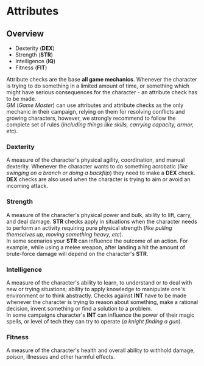 # Attributes
## Overview
- Dexterity (__DEX__)
- Strength (__STR__)
- Intelligence (__IQ__)
- Fitness (__FIT__)

Attribute checks are the base __all game mechanics__. Whenever the character is trying to do something in a limited amount of time, or something which might have serious consequences for the character - an attribute check has to be made.\
GM (_Game Master_) can use attributes and attribute checks as the only mechanic in their campaign, relying on them for resolving conflicts and growing characters, however, we strongly recommend to follow the complete set of rules (_including things like skills, carrying capacity, armor, etc_).

### Dexterity
A measure of the character's physical agility, coordination, and manual dexterity. Whenever the character wants to do something acrobatic (_like swinging on a branch or doing a backflip_) they need to make a __DEX__ check.\
__DEX__ checks are also used when the character is trying to aim or avoid an incoming attack. 

### Strength
A measure of the character's physical power and bulk, ability to lift, carry, and deal damage. __STR__ checks apply in situations when the character needs to perform an activity requiring pure physical strength (_like pulling themselves up, moving something heavy, etc_).\
In some scenarios your __STR__ can influence the outcome of an action. For example, while using a melee weapon, after landing a hit the amount of brute-force damage will depend on the character's __STR__.

### Intelligence
A measure of the character's ability to learn, to understand or to deal with new or trying situations; ability to apply knowledge to manipulate one's environment or to think abstractly. Checks against __INT__ have to be made whenever the character is trying to reason about something, make a rational decision, invent something or find a solution to a problem.\
In some campaigns character's __INT__ can influence the power of their magic spells, or level of tech they can try to operate (_a knight finding a gun_).

### Fitness
A measure of the character's health and overall ability to withhold damage, poison, illnesses and other harmful effects.